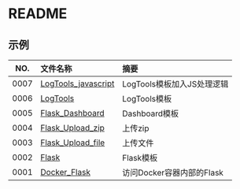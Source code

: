 # README

## 示例

NO.|文件名称|摘要
:--:|:--|:--
0007| [LogTools_javascript](src/0007_LogTools_javascript/README.md) | LogTools模板加入JS处理逻辑
0006| [LogTools](src/0006_LogTools/README.md) | LogTools模板
0005| [Flask_Dashboard](src/0005_Flask_Dashboard/README.md) | Dashboard模板
0004| [Flask_Upload_zip](src/0004_Flask_Upload_zip/README.md) | 上传zip
0003| [Flask_Upload_file](src/0003_Flask_Upload_file/README.md) | 上传文件
0002| [Flask](src/0002_Flask/README.md) | Flask模板
0001| [Docker_Flask](src/0001_Docker_Flask/README.md) | 访问Docker容器内部的Flask
